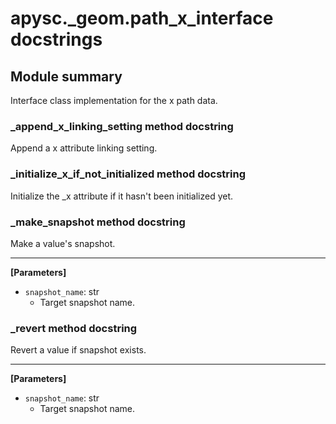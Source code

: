# apysc._geom.path_x_interface docstrings

## Module summary

Interface class implementation for the x path data.

### _append_x_linking_setting method docstring

Append a x attribute linking setting.

### _initialize_x_if_not_initialized method docstring

Initialize the _x attribute if it hasn't been initialized yet.

### _make_snapshot method docstring

Make a value's snapshot.<hr>

**[Parameters]**

- `snapshot_name`: str
  - Target snapshot name.

### _revert method docstring

Revert a value if snapshot exists.<hr>

**[Parameters]**

- `snapshot_name`: str
  - Target snapshot name.